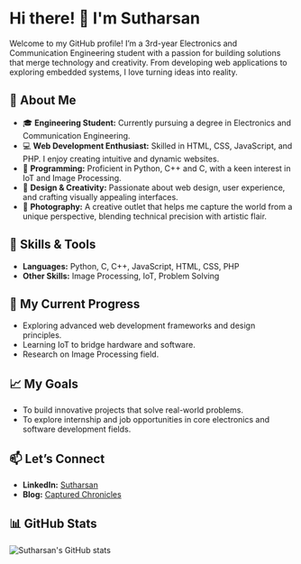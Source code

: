# Hi there! 👋 I'm Sutharsan

Welcome to my GitHub profile! I’m a 3rd-year Electronics and Communication Engineering student with a passion for building solutions that merge technology and creativity. From developing web applications to exploring embedded systems, I love turning ideas into reality.

## 🚀 About Me

- 🎓 **Engineering Student:** Currently pursuing a degree in Electronics and Communication Engineering.
- 💻 **Web Development Enthusiast:** Skilled in HTML, CSS, JavaScript, and PHP. I enjoy creating intuitive and dynamic websites.
- 🔧 **Programming:** Proficient in Python, C++ and C, with a keen interest in IoT and Image Processing.
- 🎨 **Design & Creativity:** Passionate about web design, user experience, and crafting visually appealing interfaces.
- 📸 **Photography:** A creative outlet that helps me capture the world from a unique perspective, blending technical precision with artistic flair.

## 🔧 Skills & Tools

- **Languages:** Python, C, C++, JavaScript, HTML, CSS, PHP
- **Other Skills:** Image Processing, IoT, Problem Solving

## 🌱 My Current Progress

- Exploring advanced web development frameworks and design principles.
- Learning IoT to bridge hardware and software.
- Research on Image Processing field.

## 📈 My Goals

- To build innovative projects that solve real-world problems.
- To explore internship and job opportunities in core electronics and software development fields.

## 📫 Let’s Connect

- **LinkedIn:** [Sutharsan](https://www.linkedin.com/in/ssutharsan20/)
- **Blog:** [Captured Chronicles](https://pixelpioneersuthar.blogspot.com/)

## 📊 GitHub Stats

![Sutharsan's GitHub stats](https://github-readme-stats.vercel.app/api?username=s-sutharsan-20&show_icons=true&theme=radical)
